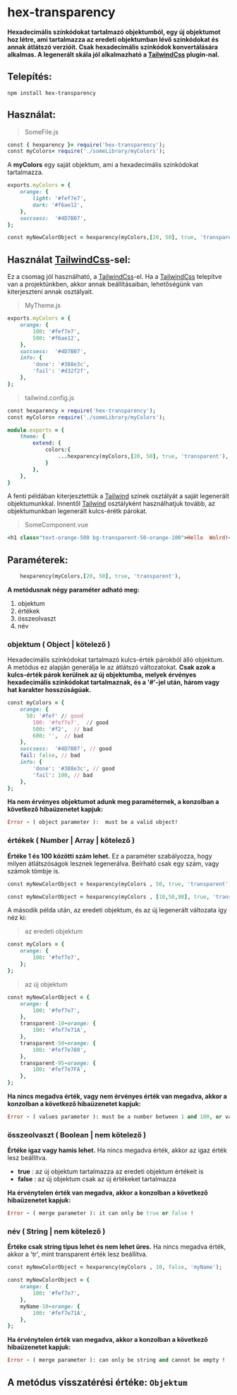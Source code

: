 # hex-transparency

**Hexadecimális színkódokat tartalmazó objektumból, egy új objektumot hoz létre, ami tartalmazza az eredeti objektumban lévő színkódokat és annak átlátszó verzióit. Csak hexadecimális színkódok konvertálására alkalmas.
A legenerált skála jól alkalmazható a [TailwindCss](https://tailwindcss.com/) plugin-nal.**

## Telepítés:

    npm install hex-transparency

## Használat:
> SomeFile.js
```ruby
const { hexparency }= require('hex-transparency');
const myColors= require('./someLibrary/myColors');
```

A **myColors** egy saját objektum, ami a hexadecimális színkódokat tartalmazza.
```ruby
exports.myColors = {
	orange: {
		light: '#fef7e7',
		dark: '#f6ae12',
	},
	succsess:  '#4D7B07',
};
```
```ruby
const myNewColorObject = hexparency(myColors,[20, 50], true, 'transparent');
```
## Használat [TailwindCss](https://tailwindcss.com/)-sel:
Ez a csomag jól használható, a [TailwindCss](https://tailwindcss.com/)-el. Ha a [TailwindCss](https://tailwindcss.com/) telepítve van a projektünkben, akkor annak beállításaiban, lehetőségünk van kiterjeszteni annak osztályait.
> MyTheme.js
```ruby
exports.myColors = {
	orange: {
		100: '#fef7e7',
		500: '#f6ae12',
	},
	succsess:  '#4D7B07',
	info: {
		'done': '#388e3c',
		'fail': '#d32f2f',
	},
};
```
> tailwind.config.js
```ruby
const hexparency = require('hex-transparency');
const myColors= require('./someLibrary/myColors');

module.exports = {
	theme: {
		extend: {
			colors:{
				...hexparency(myColors,[20, 50], true, 'transparent'),
			}
		},
	},
}
```
A fenti példában kiterjesztettük a [Tailwind](https://tailwindcss.com/) színek osztályát a saját legenerált objektumunkkal. Innentől [Tailwind](https://tailwindcss.com/) osztályként használhatjuk tovább, az objektumunkban legenerált kulcs-érétk párokat.
> SomeComponent.vue
```ruby
<h1 class="text-orange-500 bg-transparent-50-orange-100">Hello  Wolrd!</h1>
```
## Paraméterek:
```ruby
    hexparency(myColors,[20, 50], true, 'transparent'),
```
**A metódusnak négy paraméter adható meg:** 

 1.  objektum
 2.  értékek
 3.  összeolvaszt
 4.  név

### objektum ( Object | kötelező )

Hexadecimális színkódokat tartalmazó kulcs-érték párokból álló objektum. A metódus ez alapján generálja le az átlátszó változatokat.
**Csak azok a kulcs-érték párok kerülnek az új objektumba, melyek érvényes hexadecimális színkódokat tartalmaznak, és a '#'-jel után, három vagy hat karakter hosszúságúak.** 
```ruby
const myColors = {
	orange: {
	  50: '#fef' // good
		100: '#fef7e7',  // good
		500: '#f2',  // bad
		600: '',  // bad
	},
	succsess:  '#4D7B07', // good
	fail: false, // bad
	info: {
		'done': '#388e3c', // good
		'fail': 100, // bad
	},
};
```
**Ha nem érvényes objektumot adunk meg paraméternek, a konzolban a következő hibaüzenetet kapjuk:** 
```ruby 
Error - ( object parameter ):  must be a valid object!
```
### értékek ( Number | Array | kötelező )
**Értéke 1 és 100 közötti szám lehet.** Ez a paraméter szabályozza, hogy milyen átlátszóságok lesznek legenerálva. Beírható csak egy szám, vagy számok tömbje is.
```ruby 
const myNewColorObject = hexparency(myColors , 50, true, 'transparent');
```
```ruby 
const myNewColorObject = hexparency(myColors , [10,50,98], true, 'transparent');
```

A második példa után, az eredeti objektum, és az új legenerált változata így néz ki:

> az eredeti objektum

```ruby 
const myColors = { 	
	orange: {
		100: '#fef7e7',
	};
};
```
> az új objektum
```ruby
const myNewColorObject = { 	
	orange: {
		100: '#fef7e7',
	},
	transparent-10-orange: {
		100: '#fef7e71A',
	},
	transparent-50-orange: {
		100: '#fef7e780',
	},
	transparent-95-orange: {
		100: '#fef7e7FA',
	},
};
```
**Ha nincs megadva érték, vagy nem érvényes érték van megadva, akkor a konzolban a következő hibaüzenetet kapjuk:** 
```ruby 
Error - ( values parameter ): must be a number between 1 and 100, or valid value !
```
  

### összeolvaszt ( Boolean | nem kötelező )

**Értéke igaz vagy hamis lehet.** Ha nincs megadva érték, akkor az igaz érték lesz beállítva.

 -  **true** : az új objektum tartalmazza az eredeti objektum értékeit is
 - **false** : az új objektum csak az új értékeket tartalmazza

**Ha  érvénytelen érték van megadva, akkor a konzolban a következő hibaüzenetet kapjuk:** 
```ruby 
Error - ( merge parameter ): it can only be true or false !
```
### név ( String | nem kötelező )
**Értéke csak string típus lehet és nem lehet üres.** Ha nincs megadva érték, akkor a 'tr', mint transparent érték lesz beállítva.
```ruby 
const myNewColorObject = hexparency(myColors , 10, false, 'myName');
```
```ruby 
const myNewColorObject = { 	
	orange: {
		100: '#fef7e7',
	},
	myName-10-orange: {
		100: '#fef7e71A',
	},
};

```
**Ha  érvénytelen érték van megadva, akkor a konzolban a következő hibaüzenetet kapjuk:** 
```ruby 
Error - ( merge parameter ): can only be string and cannot be empty !
```

  ## A metódus visszatérési értéke: `Objektum`

